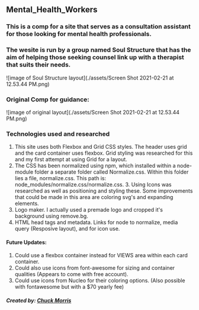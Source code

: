 ## Mental_Health_Workers
### This is a comp for a site that serves as a consultation assistant for those looking for mental health professionals.
### The wesite is run by a group named Soul Structure that has the aim of helping those seeking counsel link up with a therapist that suits their needs.

![image of Soul Structure layout](./assets/Screen Shot 2021-02-21 at 12.53.44 PM.png)

### Original Comp for guidance:
![image of original layout](./assets/Screen Shot 2021-02-21 at 12.53.44 PM.png)



### Technologies used and researched
1. This site uses both Flexbox and Grid CSS styles.  The header uses grid and the card container uses flexbox. Grid styling was researched for this and my first attempt at using Grid for a layout. 
2. The CSS has been normalized using npm, which installed within a node-module folder a separate folder called Normalize.css.  Within this folder lies a file, normalize.css.  This path is: node_modules/normalize.css/normalize.css.  3. Using Icons was researched as well as positioning and styling these.  Some improvements that could be made in this area are coloring svg's and expanding elements. 
3. Logo maker.  I actually used a premade logo and cropped it's background using remove.bg.
4. HTML head tags and metadata.  Links for node to normalize, media query (Resposive layout), and for icon use.


#### Future Updates: 
1. Could use a flexbox container instead for VIEWS area within each card container.
2. Could also use icons from font-awesome for sizing and container qualities (Appears to come with free account).
3. Could use icons from Nucleo for their coloring options.  (Also possible with fontawesome but with a $70 yearly fee)

##### Created by: [Chuck Morris](https://github.com/percworld)
